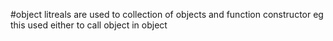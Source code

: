 #object litreals
are used to collection of objects and function
constructor eg this used either to call object in object
